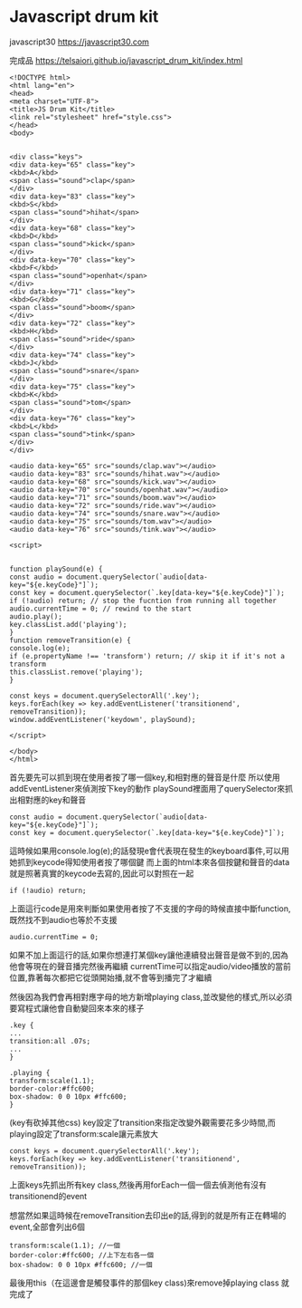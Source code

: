 # Javascript drum kit 
javascript30 https://javascript30.com

完成品
https://telsaiori.github.io/javascript_drum_kit/index.html

```
<!DOCTYPE html>
<html lang="en">
<head>
<meta charset="UTF-8">
<title>JS Drum Kit</title>
<link rel="stylesheet" href="style.css">
</head>
<body>


<div class="keys">
<div data-key="65" class="key">
<kbd>A</kbd>
<span class="sound">clap</span>
</div>
<div data-key="83" class="key">
<kbd>S</kbd>
<span class="sound">hihat</span>
</div>
<div data-key="68" class="key">
<kbd>D</kbd>
<span class="sound">kick</span>
</div>
<div data-key="70" class="key">
<kbd>F</kbd>
<span class="sound">openhat</span>
</div>
<div data-key="71" class="key">
<kbd>G</kbd>
<span class="sound">boom</span>
</div>
<div data-key="72" class="key">
<kbd>H</kbd>
<span class="sound">ride</span>
</div>
<div data-key="74" class="key">
<kbd>J</kbd>
<span class="sound">snare</span>
</div>
<div data-key="75" class="key">
<kbd>K</kbd>
<span class="sound">tom</span>
</div>
<div data-key="76" class="key">
<kbd>L</kbd>
<span class="sound">tink</span>
</div>
</div>

<audio data-key="65" src="sounds/clap.wav"></audio>
<audio data-key="83" src="sounds/hihat.wav"></audio>
<audio data-key="68" src="sounds/kick.wav"></audio>
<audio data-key="70" src="sounds/openhat.wav"></audio>
<audio data-key="71" src="sounds/boom.wav"></audio>
<audio data-key="72" src="sounds/ride.wav"></audio>
<audio data-key="74" src="sounds/snare.wav"></audio>
<audio data-key="75" src="sounds/tom.wav"></audio>
<audio data-key="76" src="sounds/tink.wav"></audio>

<script>


function playSound(e) {
const audio = document.querySelector(`audio[data-key="${e.keyCode}"]`);
const key = document.querySelector(`.key[data-key="${e.keyCode}"]`);
if (!audio) return; // stop the fucntion from running all together
audio.currentTime = 0; // rewind to the start
audio.play();
key.classList.add('playing');
}
function removeTransition(e) {
console.log(e);
if (e.propertyName !== 'transform') return; // skip it if it's not a transform
this.classList.remove('playing');
}

const keys = document.querySelectorAll('.key');
keys.forEach(key => key.addEventListener('transitionend', removeTransition));
window.addEventListener('keydown', playSound);

</script>

</body>
</html>

```
首先要先可以抓到現在使用者按了哪一個key,和相對應的聲音是什麼
所以使用addEventListener來偵測按下key的動作
playSound裡面用了querySelector來抓出相對應的key和聲音
```
const audio = document.querySelector(`audio[data-key="${e.keyCode}"]`);
const key = document.querySelector(`.key[data-key="${e.keyCode}"]`);
```
這時候如果用console.log(e);的話發現e會代表現在發生的keyboard事件,可以用她抓到keycode得知使用者按了哪個鍵
而上面的html本來各個按鍵和聲音的data就是照著真實的keycode去寫的,因此可以對照在一起
```
if (!audio) return;
```
上面這行code是用來判斷如果使用者按了不支援的字母的時候直接中斷function,既然找不到audio也等於不支援
```
audio.currentTime = 0;
```
如果不加上面這行的話,如果你想連打某個key讓他連續發出聲音是做不到的,因為他會等現在的聲音播完然後再繼續
currentTime可以指定audio/video播放的當前位置,靠著每次都把它從頭開始播,就不會等到播完了才繼續




然後因為我們會再相對應字母的地方新增playing class,並改變他的樣式,所以必須要寫程式讓他會自動變回來本來的樣子

```
.key {
...
transition:all .07s;
...
}

.playing {
transform:scale(1.1);
border-color:#ffc600;
box-shadow: 0 0 10px #ffc600;
}
```
(key有砍掉其他css)
key設定了transition來指定改變外觀需要花多少時間,而playing設定了transform:scale讓元素放大

```
const keys = document.querySelectorAll('.key');
keys.forEach(key => key.addEventListener('transitionend', removeTransition));
```
上面keys先抓出所有key class,然後再用forEach一個一個去偵測他有沒有transitionend的event

想當然如果這時候在removeTransition去印出e的話,得到的就是所有正在轉場的event,全部會列出6個
```
transform:scale(1.1); //一個
border-color:#ffc600; //上下左右各一個
box-shadow: 0 0 10px #ffc600; //一個
```
最後用this（在這邊會是觸發事件的那個key class)來remove掉playing class
就完成了







